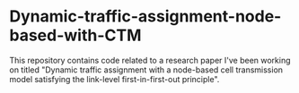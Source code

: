 # Dynamic-traffic-assignment-node-based-with-CTM
This repository contains code related to a research paper I've been working on titled "Dynamic traffic assignment with a node-based cell transmission model satisfying the link-level first-in-first-out principle".
